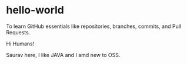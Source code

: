 # hello-world
To learn GitHub essentials like repositories, branches, commits, and Pull Requests.


Hi Humans!

Saurav here, I like JAVA and I amd new to OSS.
